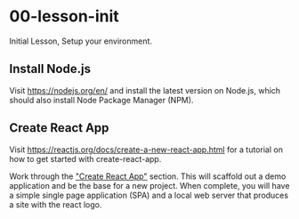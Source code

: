 # 00-lesson-init
Initial Lesson, Setup your environment.


## Install Node.js
Visit https://nodejs.org/en/ and install the latest version on Node.js, which should also install Node Package Manager (NPM).

## Create React App
Visit https://reactjs.org/docs/create-a-new-react-app.html for a tutorial on how to get started with create-react-app.

Work through the ["Create React App"](https://reactjs.org/docs/create-a-new-react-app.html#create-react-app) section. This will scaffold out a demo application and be the base for a new project. When complete, you will have a simple single page application (SPA) and a local web server that produces a site with the react logo.
